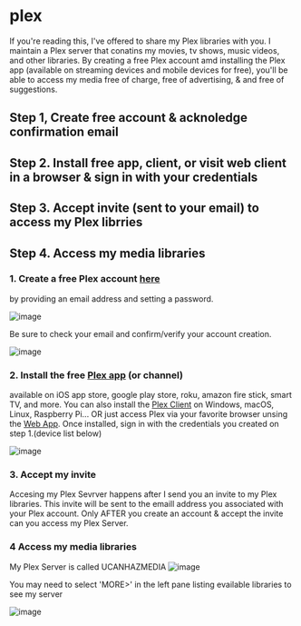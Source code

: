 # plex
If you're reading this, I've offered to share my Plex libraries with you. I maintain a Plex server that conatins my movies, tv shows, music videos, and other libraries. By creating a free Plex account amd installing the Plex app (available on streaming devices and mobile devices for free), you'll be able to access my media free of charge, free of advertising, & and free of suggestions. 

## Step 1, Create free account & acknoledge confirmation email
## Step 2. Install free app, client, or visit web client in a browser & sign in with your credentials
## Step 3. Accept invite (sent to your email) to access my Plex librries 
## Step 4. Access my media libraries 

### 1. Create a free Plex account [here](https://www.plex.tv/sign-up/) 
by providing an email address and setting a password. 

![image](https://user-images.githubusercontent.com/69805720/133679015-8857dd9d-e40f-4abf-9b7a-02ca60d8493d.png)

Be sure to check your email and confirm/verify your account creation.

![image](https://user-images.githubusercontent.com/69805720/133689642-b573b059-5434-4c6b-aa85-755f69da3ee8.png)

### 2. Install the free [Plex app](https://www.plex.tv/apps-devices/) (or channel) 
available on iOS app store, google play store, roku, amazon fire stick, smart TV, and more. You can also install the [Plex Client](https://www.plex.tv/media-server-downloads/#plex-app) on Windows, macOS, Linux, Raspberry Pi... OR just access Plex via your favorite browser unsing the [Web App](https://www.plex.tv/). Once installed, sign in with the credentials you created on step 1.(device list below)

![image](https://user-images.githubusercontent.com/69805720/133686804-2ad72943-7ca5-4f7a-b5c0-ae813efd4d5f.png)

### 3. Accept my invite
Accesing my Plex Sevrver happens after I send you an invite to my Plex libraries. This invite will be sent to the emaill address you associated with your Plex account. Only AFTER you create an account & accept the invite can you access my Plex Server. 



### 4 Access my media libraries
My Plex Server is called UCANHAZMEDIA 
![image](https://user-images.githubusercontent.com/69805720/133687490-84b8600a-75c5-49c3-83d7-6732a347c6b5.png)

You may need to select 'MORE>' in the left pane listing evailable libraries to see my server 

![image](https://user-images.githubusercontent.com/69805720/133687710-0b3bfea3-65bf-4b50-838e-ab346c8678b6.png)

